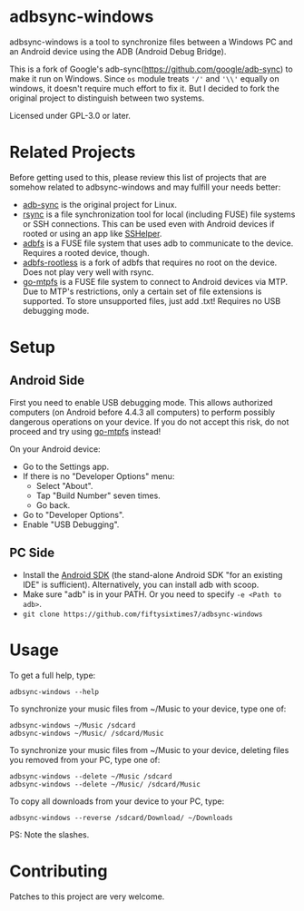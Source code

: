 adbsync-windows
===============

adbsync-windows is a tool to synchronize files between a Windows PC and an Android
device using the ADB (Android Debug Bridge).

This is a fork of Google's adb-sync(https://github.com/google/adb-sync) to make it
run on Windows. Since `os` module treats `'/'` and `'\\'` equally on windows, it
doesn't require much effort to fix it. But I decided to fork the original project
to distinguish between two systems.

Licensed under GPL-3.0 or later.

Related Projects
================

Before getting used to this, please review this list of projects that are
somehow related to adbsync-windows and may fulfill your needs better:

* [adb-sync](https://github.com/google/adb-sync) is the original project for Linux.
* [rsync](http://rsync.samba.org/) is a file synchronization tool for local
  (including FUSE) file systems or SSH connections. This can be used even with
  Android devices if rooted or using an app like
  [SSHelper](https://play.google.com/store/apps/details?id=com.arachnoid.sshelper).
* [adbfs](http://collectskin.com/adbfs/) is a FUSE file system that uses adb to
  communicate to the device. Requires a rooted device, though.
* [adbfs-rootless](https://github.com/spion/adbfs-rootless) is a fork of adbfs
  that requires no root on the device. Does not play very well with rsync.
* [go-mtpfs](https://github.com/hanwen/go-mtpfs) is a FUSE file system to
  connect to Android devices via MTP. Due to MTP's restrictions, only a certain
  set of file extensions is supported. To store unsupported files, just add
  .txt! Requires no USB debugging mode.

Setup
=====

Android Side
------------

First you need to enable USB debugging mode. This allows authorized computers
(on Android before 4.4.3 all computers) to perform possibly dangerous
operations on your device. If you do not accept this risk, do not proceed and
try using [go-mtpfs](https://github.com/hanwen/go-mtpfs) instead!

On your Android device:

* Go to the Settings app.
* If there is no "Developer Options" menu:
  * Select "About".
  * Tap "Build Number" seven times.
  * Go back.
* Go to "Developer Options".
* Enable "USB Debugging".

PC Side
-------

* Install the [Android SDK](http://developer.android.com/sdk/index.html) (the
  stand-alone Android SDK "for an existing IDE" is sufficient). Alternatively,
  you can install adb with scoop.
* Make sure "adb" is in your PATH. Or you need to specify `-e <Path to adb>`.
* `git clone https://github.com/fiftysixtimes7/adbsync-windows`

Usage
=====

To get a full help, type:

```
adbsync-windows --help
```

To synchronize your music files from ~/Music to your device, type one of:

```
adbsync-windows ~/Music /sdcard
adbsync-windows ~/Music/ /sdcard/Music
```

To synchronize your music files from ~/Music to your device, deleting files you
removed from your PC, type one of:

```
adbsync-windows --delete ~/Music /sdcard
adbsync-windows --delete ~/Music/ /sdcard/Music
```

To copy all downloads from your device to your PC, type:

```
adbsync-windows --reverse /sdcard/Download/ ~/Downloads
```

PS: Note the slashes.

Contributing
============

Patches to this project are very welcome.
